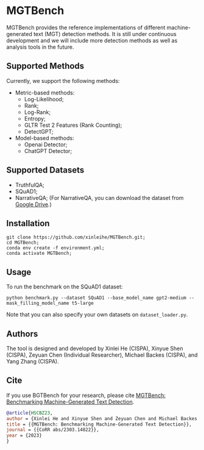 # MGTBench

MGTBench provides the reference implementations of different machine-generated text (MGT) detection methods.
It is still under continuous development and we will include more detection methods as well as analysis tools in the future.


## Supported Methods
Currently, we support the following methods:
- Metric-based methods:
    - Log-Likelihood;
    - Rank;
    - Log-Rank;
    - Entropy;
    - GLTR Test 2 Features (Rank Counting);
    - DetectGPT;
- Model-based methods:
    - Openai Detector;
    - ChatGPT Detector;

## Supported Datasets
- TruthfulQA;
- SQuAD1;
- NarrativeQA; (For NarrativeQA, you can download the dataset from [Google Drive](https://drive.google.com/file/d/1tul8WeWqubyRlxLeJ5L3igfaL6VNSuef/view?usp=share_link).)

## Installation
```
git clone https://github.com/xinleihe/MGTBench.git;
cd MGTBench;
conda env create -f environment.yml;
conda activate MGTBench;
```

## Usage
To run the benchmark on the SQuAD1 dataset: 
```
python benchmark.py --dataset SQuAD1 --base_model_name gpt2-medium --mask_filling_model_name t5-large
```

Note that you can also specify your own datasets on ``dataset_loader.py``.

## Authors
The tool is designed and developed by Xinlei He (CISPA), Xinyue Shen (CISPA), Zeyuan Chen (Individual Researcher), Michael Backes (CISPA), and Yang Zhang (CISPA).

## Cite
If you use BGTBench for your research, please cite [MGTBench: Benchmarking Machine-Generated Text Detection](https://arxiv.org/abs/2303.14822).

```bibtex
@article{HSCBZ23,
author = {Xinlei He and Xinyue Shen and Zeyuan Chen and Michael Backes and Yang Zhang},
title = {{MGTBench: Benchmarking Machine-Generated Text Detection}},
journal = {{CoRR abs/2303.14822}},
year = {2023}
}
```
